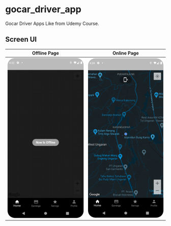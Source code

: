 # gocar_driver_app

Gocar Driver Apps Like from Udemy Course.

## Screen UI
Offline Page | Online Page 
--- | --- 
![](https://github.com/admalfrizi/gocar_driver_apps_like_flutter/blob/master/screenshots/Screenshot_20230401_163234.png) | ![](https://github.com/admalfrizi/gocar_driver_apps_like_flutter/blob/master/screenshots/Screenshot_20230401_163453.png) 

